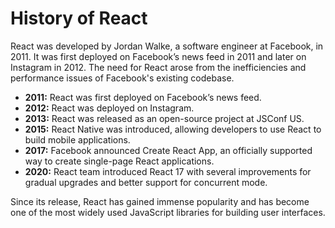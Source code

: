 # History of React

React was developed by Jordan Walke, a software engineer at Facebook, in 2011. It was first deployed on Facebook’s news feed in 2011 and later on Instagram in 2012. The need for React arose from the inefficiencies and performance issues of Facebook's existing codebase.

- **2011:** React was first deployed on Facebook’s news feed.
- **2012:** React was deployed on Instagram.
- **2013:** React was released as an open-source project at JSConf US.
- **2015:** React Native was introduced, allowing developers to use React to build mobile applications.
- **2017:** Facebook announced Create React App, an officially supported way to create single-page React applications.
- **2020:** React team introduced React 17 with several improvements for gradual upgrades and better support for concurrent mode.

Since its release, React has gained immense popularity and has become one of the most widely used JavaScript libraries for building user interfaces.

